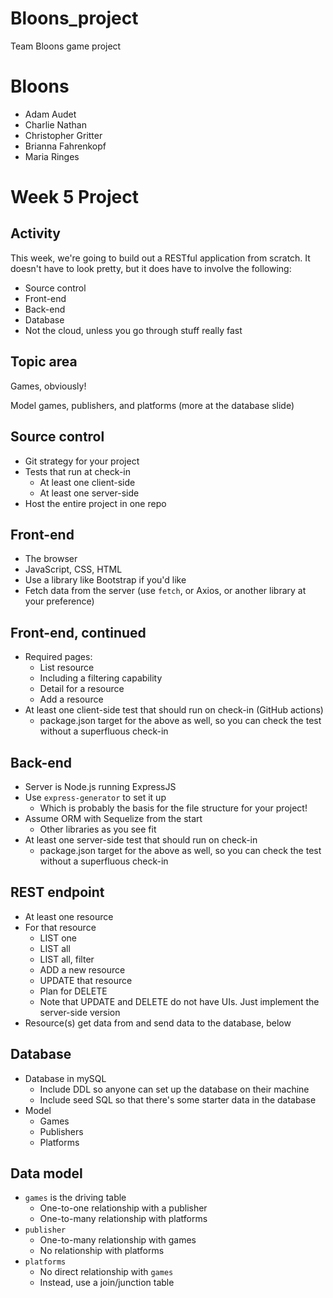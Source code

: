 # Bloons_project
Team Bloons game project

# Bloons
  - Adam Audet
  - Charlie Nathan
  - Christopher Gritter
  - Brianna Fahrenkopf
  - Maria Ringes
# Week 5 Project

## Activity

This week, we're going to build out a RESTful application from scratch. It doesn't have to look pretty, but it does have to involve the following:

- Source control
- Front-end
- Back-end
- Database
- Not the cloud, unless you go through stuff really fast

## Topic area

Games, obviously!

Model games, publishers, and platforms (more at the database slide)

## Source control

- Git strategy for your project
- Tests that run at check-in
  - At least one client-side
  - At least one server-side
- Host the entire project in one repo

## Front-end

- The browser
- JavaScript, CSS, HTML
- Use a library like Bootstrap if you'd like
- Fetch data from the server (use `fetch`, or Axios, or another library at your preference)

## Front-end, continued
- Required pages:
  - List resource
  - Including a filtering capability
  - Detail for a resource
  - Add a resource
- At least one client-side test that should run on check-in (GitHub actions)
  - package.json target for the above as well, so you can check the test without a superfluous check-in

## Back-end
- Server is Node.js running ExpressJS
- Use `express-generator` to set it up
  - Which is probably the basis for the file structure for your project!
- Assume ORM with Sequelize from the start
  - Other libraries as you see fit
- At least one server-side test that should run on check-in
  - package.json target for the above as well, so you can check the test without a superfluous check-in

## REST endpoint
- At least one resource
- For that resource
  - LIST one
  - LIST all
  - LIST all, filter
  - ADD a new resource
  - UPDATE that resource
  - Plan for DELETE
  - Note that UPDATE and DELETE do not have UIs. Just implement the server-side version
- Resource(s) get data from and send data to the database, below

## Database

- Database in mySQL
  - Include DDL so anyone can set up the database on their machine
  - Include seed SQL so that there's some starter data in the database
- Model
  - Games
  - Publishers
  - Platforms

## Data model

- `games` is the driving table
  - One-to-one relationship with a publisher
  - One-to-many relationship with platforms
- `publisher`
  - One-to-many relationship with games
  - No relationship with platforms
- `platforms`
  - No direct relationship with `games`
  - Instead, use a join/junction table
